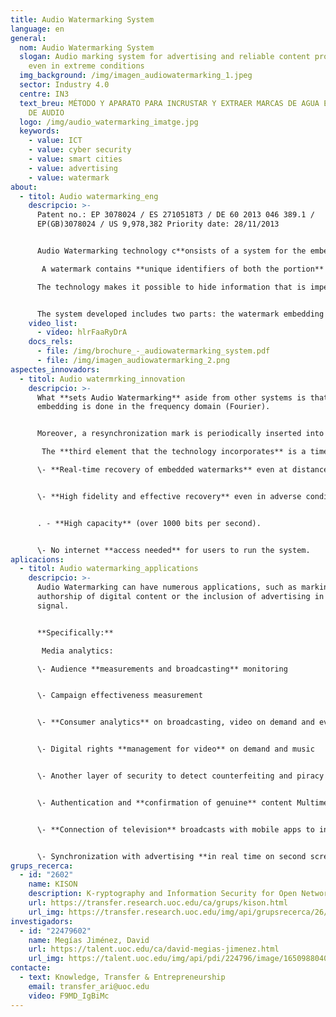 ```yaml
---
title: Audio Watermarking System
language: en
general:
  nom: Audio Watermarking System
  slogan: Audio marking system for advertising and reliable content protection
    even in extreme conditions
  img_background: /img/imagen_audiowatermarking_1.jpeg
  sector: Industry 4.0
  centre: IN3
  text_breu: MÉTODO Y APARATO PARA INCRUSTAR Y EXTRAER MARCAS DE AGUA EN UNA SEÑAL
    DE AUDIO
  logo: /img/audio_watermarking_imatge.jpg
  keywords:
    - value: ICT
    - value: cyber security
    - value: smart cities
    - value: advertising
    - value: watermark
about:
  - titol: Audio watermarking_eng
    descripcio: >-
      Patent no.: EP 3078024 / ES 2710518T3 / DE 60 2013 046 389.1 /
      EP(GB)3078024 / US 9,978,382 Priority date: 28/11/2013 


      Audio Watermarking technology c**onsists of a system for the embedding** and subsequent extraction of audio watermarks in real time for portable devices (smartphone, tablet or computer).

       A watermark contains **unique identifiers of both the portion** of the audio part from which the mark was extracted and the distribution source to which the content can be credited. 

      The technology makes it possible to hide information that is imperceptible to the human ear in audio signals. This information **can be extracted with a smartphone** or tablet. 


      The system developed includes two parts: the watermark embedding system implemented in a standard computer and a **watermark extraction system** in mobile devices and tablets.
    video_list:
      - video: hlrFaaRyDrA
    docs_rels:
      - file: /img/brochure_-_audiowatermarking_system.pdf
      - file: /img/imagen_audiowatermarking_2.png
aspectes_innovadors:
  - titol: Audio watermrking_innovation
    descripcio: >-
      What **sets Audio Watermarking** aside from other systems is that its
      embedding is done in the frequency domain (Fourier). 


      Moreover, a resynchronization mark is periodically inserted into the frequency domain.

       The **third element that the technology incorporates** is a time synchronization signal. Its advantages are as follows: 

      \- **Real-time recovery of embedded watermarks** even at distances over six metres from the audio transmitter (other latest-generation apps can only recover up to a distance of 1.5 metres).


      \- **High fidelity and effective recovery** even in adverse conditions, overcoming transmission distortions and background noise. - Better time synchronization between emitter and receiver, in such a way that the hidden content reaches the target at the right time


      . - **High capacity** (over 1000 bits per second).


      \- No internet **access needed** for users to run the system.
aplicacions:
  - titol: Audio watermarking_applications
    descripcio: >-
      Audio Watermarking can have numerous applications, such as marking the
      authorship of digital content or the inclusion of advertising in the audio
      signal. 


      **Specifically:**

       Media analytics: 

      \- Audience **measurements and broadcasting** monitoring 


      \- Campaign effectiveness measurement


      \- **Consumer analytics** on broadcasting, video on demand and even internet distribution Digital security: 


      \- Digital rights **management for video** on demand and music


      \- Another layer of security to detect counterfeiting and piracy 


      \- Authentication and **confirmation of genuine** content Multimedia advertising:


      \- **Connection of television** broadcasts with mobile apps to increase viewer engagement


      \- Synchronization with advertising **in real time on second screens** when a programme or advertisement is on air
grups_recerca:
  - id: "2602"
    name: KISON
    description: K-ryptography and Information Security for Open Networks
    url: https://transfer.research.uoc.edu/ca/grups/kison.html
    url_img: https://transfer.research.uoc.edu/img/api/grupsrecerca/26/image/1594286715997
investigadors:
  - id: "22479602"
    name: Megías Jiménez, David
    url: https://talent.uoc.edu/ca/david-megias-jimenez.html
    url_img: https://talent.uoc.edu/img/api/pdi/224796/image/1650988040889
contacte:
  - text: Knowledge, Transfer & Entrepreneurship
    email: transfer_ari@uoc.edu
    video: F9MD_IgBiMc
---
```


